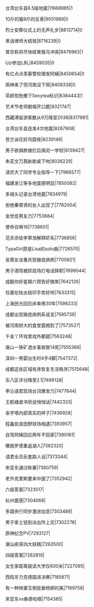 台湾台东县6.5级地震|11668985|1

10斤的猫9斤的反骨|9051989|0

烈士安葬仪式上的无声礼步|8813714|0

黑话律师大结局|8716239|0

普京称将尽快结束俄乌冲突|8476963|1

Uzi参加LBL|8459035|0

有亿点点羡慕警校理发阿姨|8450654|0

雨神来了但河南没下雨|8408338|0

茶颜悦色撤下Sexytea标识|8384443|1

艺术节老师献唱开口跪|8321747|

西藏滞留游客数从9万降至2038|8317981|

台湾台东县连发4次地震|8267908|

苍兰诀花好月圆夜|8239146|

男子欲捐款被拦后捐另一学校|8139427|

朱亚文万茜新剧桌下吻|8026229|

请农大丁同学专业指导一下|7966577|

福建浙江等多地震感明显|7850082|

多镜头记录台湾地震|7834979|

拒绝秦霄贤的女人出现了|7782004|

金世佳男友力|7753884|

使命召唤19|7738601|

范丞丞给李荣浩解释虾系|7736856|

TypaGirl原是Lisa的solo曲|7726570|

吴尊友谈重庆现猴痘病例|7700921|

男子酒驾被抓现场打电话辞职|7699044|

成毅你好星期六预告好搞笑|7642126|

任嘉伦陆炎结印手势好帅|7633315|

上海民光回应床单用30年|7598233|

成都出现猴痘病例系谣言|7595739|

被河南财大的食堂震撼到了|7573527|

千金丫环戏里戏外都甜|7563248|

唐山一铁矿透水事故致14死|7555366|

深圳一男婴出生时4手4脚|7547372|

成都这些区域有序恢复生活秩序|7515648|

东八区评分降至2.1|7499128|

李沁请君现场台词爆发力|7477644|

王鹤棣虞书欣说悄悄话|7442333|

金字塔内部真实的样子|7436928|

程鑫凯良田野球场相遇|7393957|

自驾阿姨回应两年不回家|7390161|

曝施罗德重返湖人|7382320|

请君全员反套路人设|7373344|

宋亚东通过称重|7360759|

老外克里斯要来中国了|7352942|

六级答案|7323517|

杭州震感|7304068|

多国央行同步激进加息|7303489|

男子拿土铳到派出所上交|7302276|

原神纪念PV|7293127|

潮汕夜宵四大妖精|7263500|

四级答案|7262819|

女生家距离就读大学仅600米|7227095|

西班牙力克德国进决赛|7185871|

有一种林黛玉倒拔垂杨柳的美|7169758|

宋亚东vs桑德哈根|7154385|

